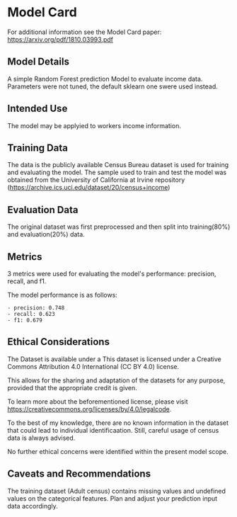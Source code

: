 # Model Card

For additional information see the Model Card paper: https://arxiv.org/pdf/1810.03993.pdf

## Model Details
A simple Random Forest prediction Model to evaluate income data. 
Parameters were not tuned, the default sklearn one swere used instead. 

## Intended Use
The model may be applyied to workers income information.

## Training Data
The data is the publicly available Census Bureau dataset is used for training and evaluating the model.
The sample used to train and test the model was obtained from the University of California at Irvine repository (https://archive.ics.uci.edu/dataset/20/census+income)

## Evaluation Data
The original dataset was first preprocessed and then split into training(80%) and evaluation(20%) data.

## Metrics
3 metrics were used for evaluating the model's performance: precision, recall, and f1. 

The model performance is as follows:

    - precision: 0.748
    - recall: 0.623
    - f1: 0.679


## Ethical Considerations
The Dataset is available under a This dataset is licensed under a Creative Commons Attribution 4.0 International (CC BY 4.0) license.

This allows for the sharing and adaptation of the datasets for any purpose, provided that the appropriate credit is given.

To learn more about the beforementioned license, please visit https://creativecommons.org/licenses/by/4.0/legalcode.

To the best of my knowledge, there are no known information in the dataset that could lead to individual identificaation. Still, careful usage of census data is always advised.

No further ethical concerns were identified within the present model scope.

## Caveats and Recommendations
The training dataset (Adult census) contains missing values and undefined values on the categorical features. Plan and adjust your prediction input  data accordingly. 
